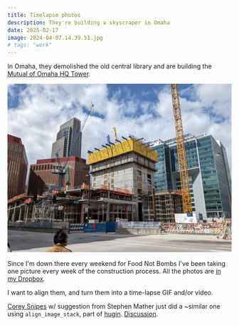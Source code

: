 ```yaml
---
title: Timelapse photos
description: They're building a skyscraper in Omaha
date: 2025-02-17
image: 2024-04-07.14.39.51.jpg
# tags: "work"
---
```


In Omaha, they demolished the old central library and are building the
[Mutual of Omaha HQ Tower](https://en.wikipedia.org/wiki/Mutual_of_Omaha_Headquarters_Tower).

<img src="2024-04-07.14.39.51.jpg" alt="Apr 7 2024 in the series">

Since I'm down there every weekend for Food Not Bombs I've been taking one picture
every week of the construction process. All the photos are
[in my Dropbox](https://www.dropbox.com/scl/fo/wr3g1nhcb1pugpkk4t5gh/ACxhuwoZ9S78a4gvytMNVqE?rlkey=l05n32hheu8c9oehixwvo9ys0&dl=0).

I want to align them, and turn them into a time-lapse GIF and/or video.

[Corey Snipes](https://fosstodon.org/@coreysnipes/114016622148325605) w/
suggestion from Stephen Mather just did a
~similar one using `align_image_stack`, part of 
[hugin](http://hugin.sourceforge.net/).
[Discussion](https://photo.stackexchange.com/a/49597).

